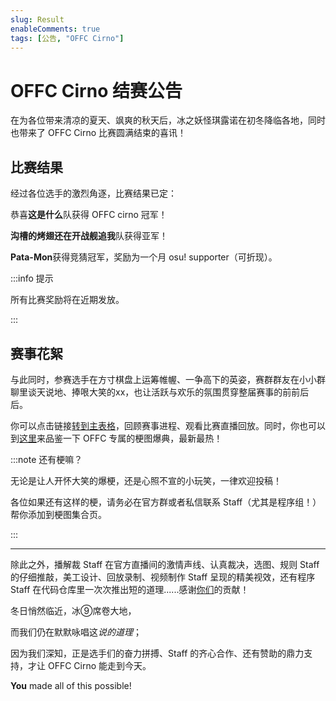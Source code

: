 ```yaml
---
slug: Result
enableComments: true
tags: [公告, "OFFC Cirno"]
---
```


# OFFC Cirno 结赛公告

在为各位带来清凉的夏天、飒爽的秋天后，冰之妖怪琪露诺在初冬降临各地，同时也带来了 OFFC Cirno 比赛圆满结束的喜讯！<!-- truncate -->

## 比赛结果

经过各位选手的激烈角逐，比赛结果已定：

恭喜<Highlight color="#198dff">**这是什么**</Highlight>队获得 OFFC cirno 冠军！

<Highlight color="#198dff">**沟槽的烤翅还在开战舰追我**</Highlight>队获得亚军！

<Highlight color="#198dff">**Pata-Mon**</Highlight>获得竞猜冠军，奖励为一个月 osu! supporter（可折现）。

:::info 提示

所有比赛奖励将在近期发放。

:::

## 赛事花絮

与此同时，参赛选手在方寸棋盘上运筹帷幄、一争高下的英姿，赛群群友在小小群聊里谈天说地、捧哏大笑的xx，也让活跃与欢乐的氛围贯穿整届赛事的前前后后。

你可以点击链接[转到主表格](https://docs.google.com/spreadsheets/d/14ZFqYajLDRjr863hDo5n5xvGQMoDZPmNwJycgQXr3YQ/edit?gid=1807200006)，回顾赛事进程、观看比赛直播回放。同时，你也可以到[这里](/docs/memes)来品鉴一下 OFFC 专属的梗图爆典，最新最热！

:::note 还有梗嘛？

无论是让人开怀大笑的爆梗，还是心照不宣的小玩笑，一律欢迎投稿！

各位如果还有这样的梗，请务必在官方群或者私信联系 Staff（尤其是程序组！）帮你添加到梗图集合页。

:::

---

除此之外，播解裁 Staff 在官方直播间的激情声线、认真裁决，选图、规则 Staff 的仔细推敲，美工设计、回放录制、视频制作 Staff 呈现的精美视效，还有程序 Staff 在代码仓库里一次次推出短的道理......感谢[你们](/docs/staff)的贡献！

冬日悄然临近，冰⑨席卷大地，

而我们仍在默默咏唱这*说的道理*；

因为我们深知，正是选手们的奋力拼搏、Staff 的齐心合作、还有赞助的鼎力支持，才让 OFFC Cirno 能走到今天。

<Highlight color="#198dff">**You**</Highlight> made all of this possible!
